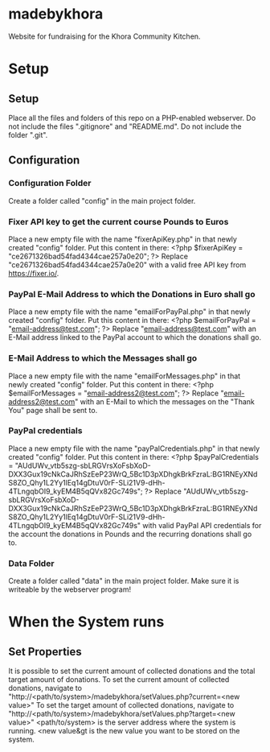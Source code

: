 # madebykhora
Website for fundraising for the Khora Community Kitchen.

# Setup
## Setup
Place all the files and folders of this repo on a PHP-enabled webserver.
Do not include the files ".gitignore" and "README.md".
Do not include the folder ".git".
## Configuration
### Configuration Folder
Create a folder called "config" in the main project folder.
### Fixer API key to get the current course Pounds to Euros
Place a new empty file with the name "fixerApiKey.php" in that newly created "config" folder.
Put this content in there:
&lt;?php $fixerApiKey = "ce2671326bad54fad4344cae257a0e20"; ?&gt;
Replace "ce2671326bad54fad4344cae257a0e20" with a valid free API key from https://fixer.io/.
### PayPal E-Mail Address to which the Donations in Euro shall go
Place a new empty file with the name "emailForPayPal.php" in that newly created "config" folder.
Put this content in there:
&lt;?php $emailForPayPal = "email-address@test.com"; ?&gt;
Replace "email-address@test.com" with an E-Mail address linked to the PayPal account to which the donations shall go.
### E-Mail Address to which the Messages shall go
Place a new empty file with the name "emailForMessages.php" in that newly created "config" folder.
Put this content in there:
&lt;?php $emailForMessages = "email-address2@test.com"; ?&gt;
Replace "email-address2@test.com" with an E-Mail to which the messages on the "Thank You" page shall be sent to.
### PayPal credentials
Place a new empty file with the name "payPalCredentials.php" in that newly created "config" folder.
Put this content in there:
&lt;?php $payPalCredentials = "AUdUWv_vtb5szg-sbLRGVrsXoFsbXoD-DXX3Gux19cNkCaJRhSzEeP23WrQ_5Bc1D3pXDhgkBrkFzraL:BG1RNEyXNdS8ZO_Qhy1L2Yy1lEq14gDtuV0rF-SLi21V9-dHh-4TLngqbOI9_kyEM4B5qQVx82Gc749s"; ?&gt;
Replace "AUdUWv_vtb5szg-sbLRGVrsXoFsbXoD-DXX3Gux19cNkCaJRhSzEeP23WrQ_5Bc1D3pXDhgkBrkFzraL:BG1RNEyXNdS8ZO_Qhy1L2Yy1lEq14gDtuV0rF-SLi21V9-dHh-4TLngqbOI9_kyEM4B5qQVx82Gc749s" with valid PayPal API credentials for the account the donations in Pounds and the recurring donations shall go to.
### Data Folder
Create a folder called "data" in the main project folder.
Make sure it is writeable by the webserver program!

# When the System runs
## Set Properties
It is possible to set the current amount of collected donations and the total target amount of donations.
To set the current amount of collected donations, navigate to "http://&lt;path/to/system&gt;/madebykhora/setValues.php?current=&lt;new value&gt;"
To set the target amount of collected donations, navigate to "http://&lt;path/to/system&gt;/madebykhora/setValues.php?target=&lt;new value&gt;"
&lt;path/to/system&gt; is the server address where the system is running.
&lt;new value&gt is the new value you want to be stored on the system.